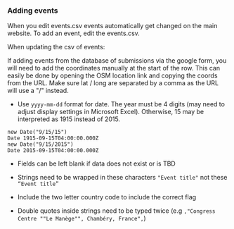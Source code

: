 ### Adding events

When you edit events.csv events automatically get changed on the main website. To add an event, edit the events.csv.

When updating the csv of events:

If adding events from the database of submissions via the google form, you will need to add the coordinates manually at the start of the row. This can easily be done by opening the OSM location link and copying the coords from the URL. Make sure lat / long are separated by a comma as the URL will use a "/" instead.

- Use `yyyy-mm-dd` format for date. The year must be 4 digits (may need to adjust display settings in Microsoft Excel). Otherwise, 15 may be interpreted as 1915 instead of 2015.

```
new Date("9/15/15")
Date 1915-09-15T04:00:00.000Z
new Date("9/15/2015")
Date 2015-09-15T04:00:00.000Z
```
- Fields can be left blank if data does not exist or is TBD

- Strings need to be wrapped in these characters `"Event title"` not these `“Event title”`

- Include the two letter country code to include the correct flag

- Double quotes inside strings need to be typed twice (e.g `,"Congress Centre ""Le Manège"", Chambéry, France",`)

